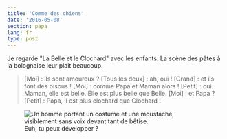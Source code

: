 ```yaml
---
title: 'Comme des chiens'
date: '2016-05-08'
section: papa
lang: fr
type: post
---
```


Je regarde "La Belle et le Clochard" avec les enfants. La scène des pâtes à la bolognaise leur plait beaucoup.

<!-- more -->

> [Moi] : ils sont amoureux ?
> [Tous les deux] : ah, oui !
> [Grand] : et ils font des bisous !
> [Moi] : comme Papa et Maman alors !
> [Petit] : oui. Maman, elle est belle. Elle est plus belle que Belle.
> [Moi] : et Papa ?
> [Petit] : Papa, il est plus clochard que Clochard !

<figure>
  <img src="/assets/images/papa/2016-05-08/1.gif" alt="Un homme portant un costume et une moustache, visiblement sans voix devant tant de bêtise." />
  <figcaption>Euh, tu peux développer ?</figcaption>
</figure>
